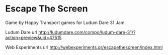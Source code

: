Escape The Screen
=================
Game by Happy Transport games for Ludum Dare 31 Jam.

Ludum Dare url
http://ludumdare.com/compo/ludum-dare-31/?action=preview&uid=47515

Web Experiments url
http://webexperiments.gr/escapethescreen/index.html